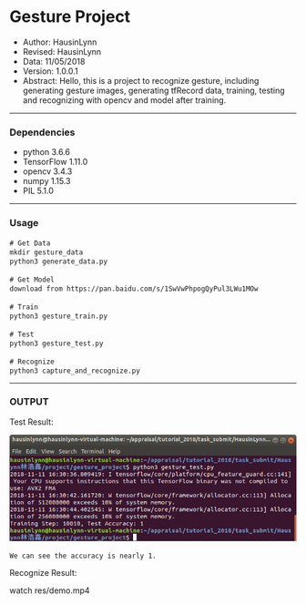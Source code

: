 # Gesture Project
- Author: HausinLynn
- Revised: HausinLynn
- Data: 11/05/2018
- Version: 1.0.0.1
- Abstract: Hello, this is a project to
recognize gesture, including generating
gesture images, generating tfRecord data,
training, testing and recognizing with
opencv and model after training.

---

### Dependencies
- python 3.6.6
- TensorFlow 1.11.0
- opencv 3.4.3
- numpy 1.15.3
- PIL 5.1.0

---

### Usage

```
# Get Data
mkdir gesture_data
python3 generate_data.py

# Get Model
download from https://pan.baidu.com/s/1SwVwPhpogQyPul3LWu1MOw

# Train
python3 gesture_train.py

# Test
python3 gesture_test.py

# Recognize
python3 capture_and_recognize.py
```

---

### OUTPUT

Test Result:

![window](res/test_res.png)

```
We can see the accuracy is nearly 1.
```

Recognize Result:

watch res/demo.mp4
